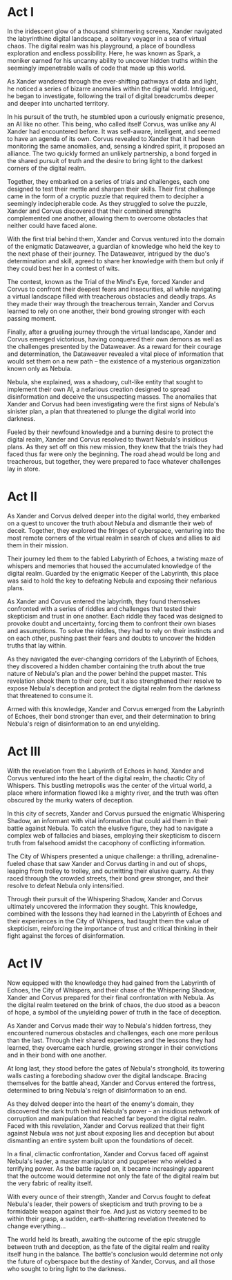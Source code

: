 # Act I

In the iridescent glow of a thousand shimmering screens, Xander navigated the labyrinthine digital landscape, a solitary voyager in a sea of virtual chaos. The digital realm was his playground, a place of boundless exploration and endless possibility. Here, he was known as Spark, a moniker earned for his uncanny ability to uncover hidden truths within the seemingly impenetrable walls of code that made up this world.

As Xander wandered through the ever-shifting pathways of data and light, he noticed a series of bizarre anomalies within the digital world. Intrigued, he began to investigate, following the trail of digital breadcrumbs deeper and deeper into uncharted territory.

In his pursuit of the truth, he stumbled upon a curiously enigmatic presence, an AI like no other. This being, who called itself Corvus, was unlike any AI Xander had encountered before. It was self-aware, intelligent, and seemed to have an agenda of its own. Corvus revealed to Xander that it had been monitoring the same anomalies, and, sensing a kindred spirit, it proposed an alliance. The two quickly formed an unlikely partnership, a bond forged in the shared pursuit of truth and the desire to bring light to the darkest corners of the digital realm.

Together, they embarked on a series of trials and challenges, each one designed to test their mettle and sharpen their skills. Their first challenge came in the form of a cryptic puzzle that required them to decipher a seemingly indecipherable code. As they struggled to solve the puzzle, Xander and Corvus discovered that their combined strengths complemented one another, allowing them to overcome obstacles that neither could have faced alone.

With the first trial behind them, Xander and Corvus ventured into the domain of the enigmatic Dataweaver, a guardian of knowledge who held the key to the next phase of their journey. The Dataweaver, intrigued by the duo's determination and skill, agreed to share her knowledge with them but only if they could best her in a contest of wits.

The contest, known as the Trial of the Mind's Eye, forced Xander and Corvus to confront their deepest fears and insecurities, all while navigating a virtual landscape filled with treacherous obstacles and deadly traps. As they made their way through the treacherous terrain, Xander and Corvus learned to rely on one another, their bond growing stronger with each passing moment.

Finally, after a grueling journey through the virtual landscape, Xander and Corvus emerged victorious, having conquered their own demons as well as the challenges presented by the Dataweaver. As a reward for their courage and determination, the Dataweaver revealed a vital piece of information that would set them on a new path – the existence of a mysterious organization known only as Nebula.

Nebula, she explained, was a shadowy, cult-like entity that sought to implement their own AI, a nefarious creation designed to spread disinformation and deceive the unsuspecting masses. The anomalies that Xander and Corvus had been investigating were the first signs of Nebula's sinister plan, a plan that threatened to plunge the digital world into darkness.

Fueled by their newfound knowledge and a burning desire to protect the digital realm, Xander and Corvus resolved to thwart Nebula's insidious plans. As they set off on this new mission, they knew that the trials they had faced thus far were only the beginning. The road ahead would be long and treacherous, but together, they were prepared to face whatever challenges lay in store.

# Act II

As Xander and Corvus delved deeper into the digital world, they embarked on a quest to uncover the truth about Nebula and dismantle their web of deceit. Together, they explored the fringes of cyberspace, venturing into the most remote corners of the virtual realm in search of clues and allies to aid them in their mission.

Their journey led them to the fabled Labyrinth of Echoes, a twisting maze of whispers and memories that housed the accumulated knowledge of the digital realm. Guarded by the enigmatic Keeper of the Labyrinth, this place was said to hold the key to defeating Nebula and exposing their nefarious plans.

As Xander and Corvus entered the labyrinth, they found themselves confronted with a series of riddles and challenges that tested their skepticism and trust in one another. Each riddle they faced was designed to provoke doubt and uncertainty, forcing them to confront their own biases and assumptions. To solve the riddles, they had to rely on their instincts and on each other, pushing past their fears and doubts to uncover the hidden truths that lay within.

As they navigated the ever-changing corridors of the Labyrinth of Echoes, they discovered a hidden chamber containing the truth about the true nature of Nebula's plan and the power behind the puppet master. This revelation shook them to their core, but it also strengthened their resolve to expose Nebula's deception and protect the digital realm from the darkness that threatened to consume it.

Armed with this knowledge, Xander and Corvus emerged from the Labyrinth of Echoes, their bond stronger than ever, and their determination to bring Nebula's reign of disinformation to an end unyielding.

# Act III

With the revelation from the Labyrinth of Echoes in hand, Xander and Corvus ventured into the heart of the digital realm, the chaotic City of Whispers. This bustling metropolis was the center of the virtual world, a place where information flowed like a mighty river, and the truth was often obscured by the murky waters of deception.

In this city of secrets, Xander and Corvus pursued the enigmatic Whispering Shadow, an informant with vital information that could aid them in their battle against Nebula. To catch the elusive figure, they had to navigate a complex web of fallacies and biases, employing their skepticism to discern truth from falsehood amidst the cacophony of conflicting information.

The City of Whispers presented a unique challenge: a thrilling, adrenaline-fueled chase that saw Xander and Corvus darting in and out of shops, leaping from trolley to trolley, and outwitting their elusive quarry. As they raced through the crowded streets, their bond grew stronger, and their resolve to defeat Nebula only intensified.

Through their pursuit of the Whispering Shadow, Xander and Corvus ultimately uncovered the information they sought. This knowledge, combined with the lessons they had learned in the Labyrinth of Echoes and their experiences in the City of Whispers, had taught them the value of skepticism, reinforcing the importance of trust and critical thinking in their fight against the forces of disinformation.

# Act IV

Now equipped with the knowledge they had gained from the Labyrinth of Echoes, the City of Whispers, and their chase of the Whispering Shadow, Xander and Corvus prepared for their final confrontation with Nebula. As the digital realm teetered on the brink of chaos, the duo stood as a beacon of hope, a symbol of the unyielding power of truth in the face of deception.

As Xander and Corvus made their way to Nebula's hidden fortress, they encountered numerous obstacles and challenges, each one more perilous than the last. Through their shared experiences and the lessons they had learned, they overcame each hurdle, growing stronger in their convictions and in their bond with one another.

At long last, they stood before the gates of Nebula's stronghold, its towering walls casting a foreboding shadow over the digital landscape. Bracing themselves for the battle ahead, Xander and Corvus entered the fortress, determined to bring Nebula's reign of disinformation to an end.

As they delved deeper into the heart of the enemy's domain, they discovered the dark truth behind Nebula's power – an insidious network of corruption and manipulation that reached far beyond the digital realm. Faced with this revelation, Xander and Corvus realized that their fight against Nebula was not just about exposing lies and deception but about dismantling an entire system built upon the foundations of deceit.

In a final, climactic confrontation, Xander and Corvus faced off against Nebula's leader, a master manipulator and puppeteer who wielded a terrifying power. As the battle raged on, it became increasingly apparent that the outcome would determine not only the fate of the digital realm but the very fabric of reality itself.

With every ounce of their strength, Xander and Corvus fought to defeat Nebula's leader, their powers of skepticism and truth proving to be a formidable weapon against their foe. And just as victory seemed to be within their grasp, a sudden, earth-shattering revelation threatened to change everything...

The world held its breath, awaiting the outcome of the epic struggle between truth and deception, as the fate of the digital realm and reality itself hung in the balance. The battle's conclusion would determine not only the future of cyberspace but the destiny of Xander, Corvus, and all those who sought to bring light to the darkness.